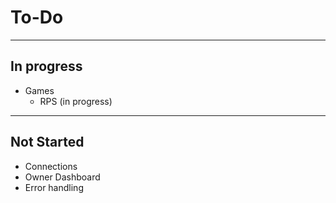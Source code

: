 # To-Do
<hr>

## In progress
- Games
  - RPS (in progress)

<hr>

## Not Started

- Connections
- Owner Dashboard
- Error handling